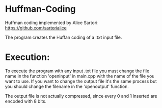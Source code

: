 # Huffman-Coding

Huffman coding implemented by Alice Sartori: https://github.com/sartorialice

The program creates the Huffan coding of a .txt input file.

# Execution:
To execute the program with any input .txt file you must change the file name in the function 'openinput' in main.cpp with the name of the file you want to use.
If you want to change the output file it's the same process but you should change the filename in the 'openoutput' function.

The output file is not actually compressed, since every 0 and 1 inserted are encoded with 8 bits. 
